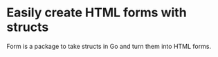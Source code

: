 # Easily create HTML forms with structs

Form is a package to take structs in Go and turn them into HTML forms.

